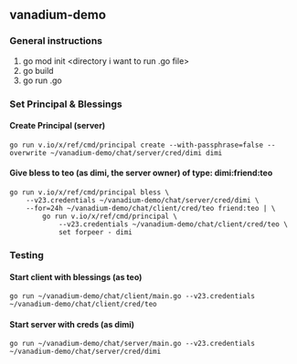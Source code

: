 ## vanadium-demo

### General instructions

1. go mod init <directory i want to run .go file>
2. go build
3. go run <name>.go

### Set Principal & Blessings

#### Create Principal (server)

```
go run v.io/x/ref/cmd/principal create --with-passphrase=false --overwrite ~/vanadium-demo/chat/server/cred/dimi dimi
```

#### Give bless to teo (as dimi, the server owner) of type: dimi:friend:teo

```
go run v.io/x/ref/cmd/principal bless \
    --v23.credentials ~/vanadium-demo/chat/server/cred/dimi \
    --for=24h ~/vanadium-demo/chat/client/cred/teo friend:teo | \
        go run v.io/x/ref/cmd/principal \
            --v23.credentials ~/vanadium-demo/chat/client/cred/teo \
            set forpeer - dimi
```

### Testing

#### Start client with blessings (as teo)

```
go run ~/vanadium-demo/chat/client/main.go --v23.credentials ~/vanadium-demo/chat/client/cred/teo
```

#### Start server with creds (as dimi)

```
go run ~/vanadium-demo/chat/server/main.go --v23.credentials ~/vanadium-demo/chat/server/cred/dimi
```
